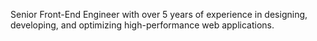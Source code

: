 Senior Front-End Engineer with over 5 years of experience in designing, developing, and optimizing high-performance web applications.
